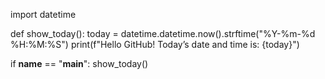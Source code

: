 import datetime

def show_today():
    today = datetime.datetime.now().strftime("%Y-%m-%d %H:%M:%S")
    print(f"Hello GitHub! Today’s date and time is: {today}")

if __name__ == "__main__":
    show_today()

